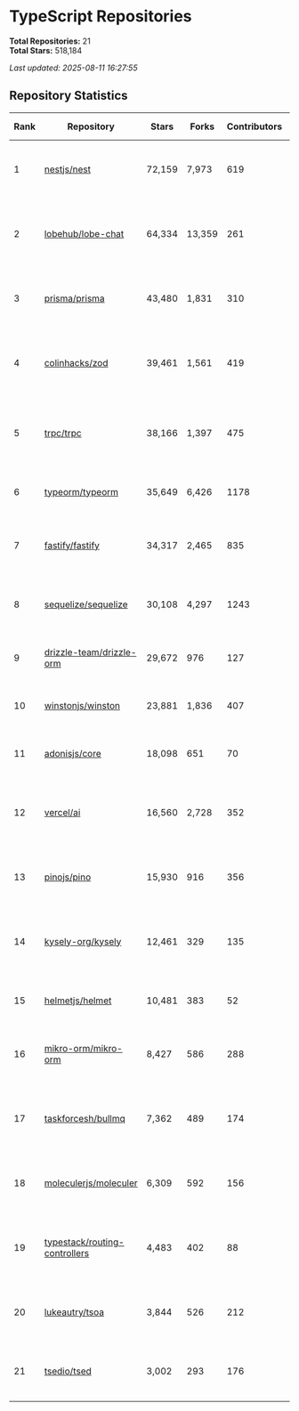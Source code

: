 # TypeScript Repositories

**Total Repositories:** 21  
**Total Stars:** 518,184

*Last updated: 2025-08-11 16:27:55*

## Repository Statistics

| Rank | Repository | Stars | Forks | Contributors | Open Issues | Open PRs | Last Active | Top Languages |
|------|------------|-------|-------|--------------|-------------|----------|-------------|---------------|
| 1 | [nestjs/nest](https://github.com/nestjs/nest) | 72,159 | 7,973 | 619 | 62 | 32 | 2025-08-11 | TypeScript (99.9%), JavaScript (0.1%), Shell (0... |
| 2 | [lobehub/lobe-chat](https://github.com/lobehub/lobe-chat) | 64,334 | 13,359 | 261 | 952 | 87 | 2025-08-11 | TypeScript (98.0%), HTML (1.1%), Shell (0.3%), ... |
| 3 | [prisma/prisma](https://github.com/prisma/prisma) | 43,480 | 1,831 | 310 | 2,331 | 30 | 2025-08-11 | TypeScript (98.7%), JavaScript (1.2%), Shell (0... |
| 4 | [colinhacks/zod](https://github.com/colinhacks/zod) | 39,461 | 1,561 | 419 | 256 | 62 | 2025-08-09 | TypeScript (88.2%), MDX (10.4%), HTML (0.8%), J... |
| 5 | [trpc/trpc](https://github.com/trpc/trpc) | 38,166 | 1,397 | 475 | 189 | 49 | 2025-08-06 | TypeScript (80.9%), MDX (16.9%), JavaScript (1.... |
| 6 | [typeorm/typeorm](https://github.com/typeorm/typeorm) | 35,649 | 6,426 | 1178 | 2,467 | 133 | 2025-08-09 | TypeScript (99.8%), JavaScript (0.2%) |
| 7 | [fastify/fastify](https://github.com/fastify/fastify) | 34,317 | 2,465 | 835 | 120 | 44 | 2025-08-11 | JavaScript (91.3%), TypeScript (8.7%), Shell (0... |
| 8 | [sequelize/sequelize](https://github.com/sequelize/sequelize) | 30,108 | 4,297 | 1243 | 984 | 93 | 2025-08-10 | TypeScript (50.6%), JavaScript (49.1%), Shell (... |
| 9 | [drizzle-team/drizzle-orm](https://github.com/drizzle-team/drizzle-orm) | 29,672 | 976 | 127 | 1,699 | 277 | 2025-08-11 | TypeScript (98.7%), JavaScript (1.3%) |
| 10 | [winstonjs/winston](https://github.com/winstonjs/winston) | 23,881 | 1,836 | 407 | 518 | 57 | 2025-08-05 | JavaScript (99.2%), TypeScript (0.8%) |
| 11 | [adonisjs/core](https://github.com/adonisjs/core) | 18,098 | 651 | 70 | 5 | 1 | 2025-07-17 | TypeScript (99.8%), JavaScript (0.2%) |
| 12 | [vercel/ai](https://github.com/vercel/ai) | 16,560 | 2,728 | 352 | 699 | 162 | 2025-08-11 | TypeScript (68.4%), MDX (31.1%), JavaScript (0.... |
| 13 | [pinojs/pino](https://github.com/pinojs/pino) | 15,930 | 916 | 356 | 144 | 17 | 2025-08-07 | JavaScript (91.0%), TypeScript (8.3%), HTML (0.... |
| 14 | [kysely-org/kysely](https://github.com/kysely-org/kysely) | 12,461 | 329 | 135 | 143 | 23 | 2025-08-11 | TypeScript (95.6%), MDX (2.4%), JavaScript (1.6... |
| 15 | [helmetjs/helmet](https://github.com/helmetjs/helmet) | 10,481 | 383 | 52 | 2 | 1 | 2025-07-22 | TypeScript (95.7%), JavaScript (4.3%) |
| 16 | [mikro-orm/mikro-orm](https://github.com/mikro-orm/mikro-orm) | 8,427 | 586 | 288 | 58 | 17 | 2025-08-11 | TypeScript (99.2%), JavaScript (0.8%), Batchfil... |
| 17 | [taskforcesh/bullmq](https://github.com/taskforcesh/bullmq) | 7,362 | 489 | 174 | 314 | 60 | 2025-08-10 | TypeScript (82.4%), Lua (8.8%), Python (8.4%), ... |
| 18 | [moleculerjs/moleculer](https://github.com/moleculerjs/moleculer) | 6,309 | 592 | 156 | 71 | 13 | 2025-08-09 | JavaScript (99.4%), TypeScript (0.4%), Thrift (... |
| 19 | [typestack/routing-controllers](https://github.com/typestack/routing-controllers) | 4,483 | 402 | 88 | 90 | 12 | 2025-08-06 | TypeScript (99.2%), JavaScript (0.8%), HTML (0.1%) |
| 20 | [lukeautry/tsoa](https://github.com/lukeautry/tsoa) | 3,844 | 526 | 212 | 141 | 15 | 2025-07-29 | TypeScript (96.6%), Handlebars (2.2%), JavaScri... |
| 21 | [tsedio/tsed](https://github.com/tsedio/tsed) | 3,002 | 293 | 176 | 51 | 18 | 2025-08-10 | TypeScript (97.9%), JavaScript (1.3%), EJS (0.7... |